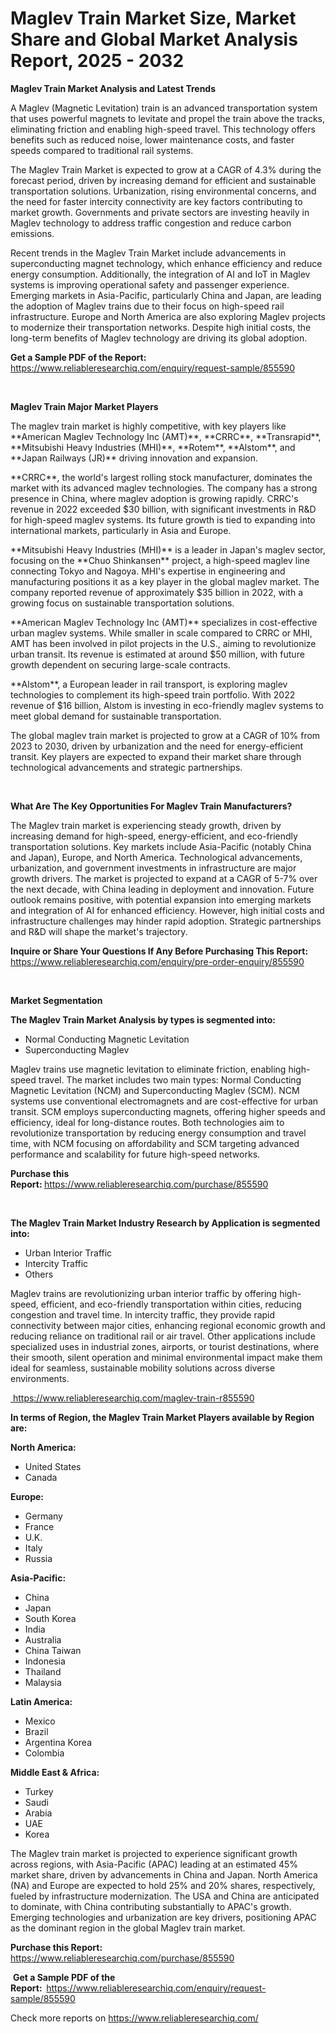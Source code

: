 <p><h1>Maglev Train Market Size, Market Share and Global Market Analysis Report, 2025 - 2032</h1></p><p><strong>Maglev Train Market Analysis and Latest Trends</strong></p>
<p><p>A Maglev (Magnetic Levitation) train is an advanced transportation system that uses powerful magnets to levitate and propel the train above the tracks, eliminating friction and enabling high-speed travel. This technology offers benefits such as reduced noise, lower maintenance costs, and faster speeds compared to traditional rail systems.</p><p>The Maglev Train Market is expected to grow at a CAGR of 4.3% during the forecast period, driven by increasing demand for efficient and sustainable transportation solutions. Urbanization, rising environmental concerns, and the need for faster intercity connectivity are key factors contributing to market growth. Governments and private sectors are investing heavily in Maglev technology to address traffic congestion and reduce carbon emissions.</p><p>Recent trends in the Maglev Train Market include advancements in superconducting magnet technology, which enhance efficiency and reduce energy consumption. Additionally, the integration of AI and IoT in Maglev systems is improving operational safety and passenger experience. Emerging markets in Asia-Pacific, particularly China and Japan, are leading the adoption of Maglev trains due to their focus on high-speed rail infrastructure. Europe and North America are also exploring Maglev projects to modernize their transportation networks. Despite high initial costs, the long-term benefits of Maglev technology are driving its global adoption.</p></p>
<p><strong>Get a Sample PDF of the Report:&nbsp;</strong> <a href="https://www.reliableresearchiq.com/enquiry/request-sample/855590?utm_campaign=1170&utm_medium=2&utm_source=Github&utm_content=ia&utm_term=21012025&utm_id=maglev-train">https://www.reliableresearchiq.com/enquiry/request-sample/855590</a></p>
<p>&nbsp;</p>
<p><strong>Maglev Train Major Market Players</strong></p>
<p><p>The maglev train market is highly competitive, with key players like **American Maglev Technology Inc (AMT)**, **CRRC**, **Transrapid**, **Mitsubishi Heavy Industries (MHI)**, **Rotem**, **Alstom**, and **Japan Railways (JR)** driving innovation and expansion. </p><p>**CRRC**, the world's largest rolling stock manufacturer, dominates the market with its advanced maglev technologies. The company has a strong presence in China, where maglev adoption is growing rapidly. CRRC's revenue in 2022 exceeded $30 billion, with significant investments in R&D for high-speed maglev systems. Its future growth is tied to expanding into international markets, particularly in Asia and Europe.</p><p>**Mitsubishi Heavy Industries (MHI)** is a leader in Japan's maglev sector, focusing on the **Chuo Shinkansen** project, a high-speed maglev line connecting Tokyo and Nagoya. MHI's expertise in engineering and manufacturing positions it as a key player in the global maglev market. The company reported revenue of approximately $35 billion in 2022, with a growing focus on sustainable transportation solutions.</p><p>**American Maglev Technology Inc (AMT)** specializes in cost-effective urban maglev systems. While smaller in scale compared to CRRC or MHI, AMT has been involved in pilot projects in the U.S., aiming to revolutionize urban transit. Its revenue is estimated at around $50 million, with future growth dependent on securing large-scale contracts.</p><p>**Alstom**, a European leader in rail transport, is exploring maglev technologies to complement its high-speed train portfolio. With 2022 revenue of $16 billion, Alstom is investing in eco-friendly maglev systems to meet global demand for sustainable transportation.</p><p>The global maglev train market is projected to grow at a CAGR of 10% from 2023 to 2030, driven by urbanization and the need for energy-efficient transit. Key players are expected to expand their market share through technological advancements and strategic partnerships.</p></p>
<p>&nbsp;</p>
<p><strong>What Are The Key Opportunities For Maglev Train Manufacturers?</strong></p>
<p><p>The Maglev train market is experiencing steady growth, driven by increasing demand for high-speed, energy-efficient, and eco-friendly transportation solutions. Key markets include Asia-Pacific (notably China and Japan), Europe, and North America. Technological advancements, urbanization, and government investments in infrastructure are major growth drivers. The market is projected to expand at a CAGR of 5-7% over the next decade, with China leading in deployment and innovation. Future outlook remains positive, with potential expansion into emerging markets and integration of AI for enhanced efficiency. However, high initial costs and infrastructure challenges may hinder rapid adoption. Strategic partnerships and R&D will shape the market's trajectory.</p></p>
<p><strong>Inquire or Share Your Questions If Any Before Purchasing This Report:</strong> <a href="https://www.reliableresearchiq.com/enquiry/pre-order-enquiry/855590?utm_campaign=1170&utm_medium=2&utm_source=Github&utm_content=ia&utm_term=21012025&utm_id=maglev-train">https://www.reliableresearchiq.com/enquiry/pre-order-enquiry/855590</a></p>
<p>&nbsp;</p>
<p><strong>Market Segmentation</strong></p>
<p><strong>The Maglev Train Market Analysis by types is segmented into:</strong></p>
<p><ul><li>Normal Conducting Magnetic Levitation</li><li>Superconducting Maglev</li></ul></p>
<p><p>Maglev trains use magnetic levitation to eliminate friction, enabling high-speed travel. The market includes two main types: Normal Conducting Magnetic Levitation (NCM) and Superconducting Maglev (SCM). NCM systems use conventional electromagnets and are cost-effective for urban transit. SCM employs superconducting magnets, offering higher speeds and efficiency, ideal for long-distance routes. Both technologies aim to revolutionize transportation by reducing energy consumption and travel time, with NCM focusing on affordability and SCM targeting advanced performance and scalability for future high-speed networks.</p></p>
<p><strong>Purchase this Report:&nbsp;</strong><a href="https://www.reliableresearchiq.com/purchase/855590?utm_campaign=1170&utm_medium=2&utm_source=Github&utm_content=ia&utm_term=21012025&utm_id=maglev-train">https://www.reliableresearchiq.com/purchase/855590</a></p>
<p>&nbsp;</p>
<p><strong>The Maglev Train Market Industry Research by Application is segmented into:</strong></p>
<p><ul><li>Urban Interior Traffic</li><li>Intercity Traffic</li><li>Others</li></ul></p>
<p><p>Maglev trains are revolutionizing urban interior traffic by offering high-speed, efficient, and eco-friendly transportation within cities, reducing congestion and travel time. In intercity traffic, they provide rapid connectivity between major cities, enhancing regional economic growth and reducing reliance on traditional rail or air travel. Other applications include specialized uses in industrial zones, airports, or tourist destinations, where their smooth, silent operation and minimal environmental impact make them ideal for seamless, sustainable mobility solutions across diverse environments.</p></p>
<p><a href="https://www.reliableresearchiq.com/maglev-train-r855590?utm_campaign=1170&utm_medium=2&utm_source=Github&utm_content=ia&utm_term=21012025&utm_id=maglev-train">&nbsp;https://www.reliableresearchiq.com/maglev-train-r855590</a></p>
<p><strong>In terms of Region, the Maglev Train Market Players available by Region are:</strong></p>
<p>
    <p> <strong> North America: </strong>
        <ul>
            <li>United States</li>
            <li>Canada</li>
        </ul>
        </p> 
    <p> <strong> Europe: </strong>
        <ul>
            <li>Germany</li>
            <li>France</li>
            <li>U.K.</li>
            <li>Italy</li>
            <li>Russia</li>
        </ul>
        </p> 
    <p> <strong> Asia-Pacific: </strong>
        <ul>
            <li>China</li>
            <li>Japan</li>
            <li>South Korea</li>
            <li>India</li>
            <li>Australia</li>
            <li>China Taiwan</li>
            <li>Indonesia</li>
            <li>Thailand</li>
            <li>Malaysia</li>
        </ul>
        </p> 
    <p> <strong> Latin America: </strong>
        <ul>
            <li>Mexico</li>
            <li>Brazil</li>
            <li>Argentina Korea</li>
            <li>Colombia</li>
        </ul>
        </p> 
    <p> <strong> Middle East & Africa: </strong>
        <ul>
            <li>Turkey</li>
            <li>Saudi</li>
            <li>Arabia</li>
            <li>UAE</li>
            <li>Korea</li>
        </ul>
    </p>
    </p>
<p><p>The Maglev train market is projected to experience significant growth across regions, with Asia-Pacific (APAC) leading at an estimated 45% market share, driven by advancements in China and Japan. North America (NA) and Europe are expected to hold 25% and 20% shares, respectively, fueled by infrastructure modernization. The USA and China are anticipated to dominate, with China contributing substantially to APAC's growth. Emerging technologies and urbanization are key drivers, positioning APAC as the dominant region in the global Maglev train market.</p></p>
<p><strong>Purchase this Report: </strong><a href="https://www.reliableresearchiq.com/purchase/855590?utm_campaign=1170&utm_medium=2&utm_source=Github&utm_content=ia&utm_term=21012025&utm_id=maglev-train">https://www.reliableresearchiq.com/purchase/855590</a></p>
<p>&nbsp;<strong>Get a Sample PDF of the Report:&nbsp;&nbsp;</strong><a href="https://www.reliableresearchiq.com/enquiry/request-sample/855590?utm_campaign=1170&utm_medium=2&utm_source=Github&utm_content=ia&utm_term=21012025&utm_id=maglev-train">https://www.reliableresearchiq.com/enquiry/request-sample/855590</a></p>
<p><strong></strong></p>
<p>Check more reports on <a href="https://www.reliableresearchiq.com/?utm_campaign=1170&utm_medium=2&utm_source=Github&utm_content=ia&utm_term=21012025&utm_id=maglev-train">https://www.reliableresearchiq.com/</a></p>